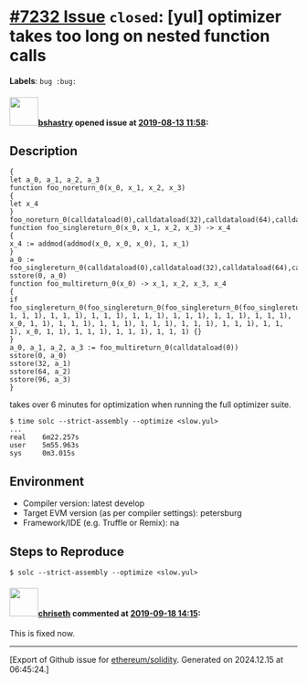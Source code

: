 # [\#7232 Issue](https://github.com/ethereum/solidity/issues/7232) `closed`: [yul] optimizer takes too long on nested function calls
**Labels**: `bug :bug:`


#### <img src="https://avatars.githubusercontent.com/u/2388185?v=4" width="50">[bshastry](https://github.com/bshastry) opened issue at [2019-08-13 11:58](https://github.com/ethereum/solidity/issues/7232):

## Description

```
{
let a_0, a_1, a_2, a_3
function foo_noreturn_0(x_0, x_1, x_2, x_3)
{
let x_4
}
foo_noreturn_0(calldataload(0),calldataload(32),calldataload(64),calldataload(96))
function foo_singlereturn_0(x_0, x_1, x_2, x_3) -> x_4
{
x_4 := addmod(addmod(x_0, x_0, x_0), 1, x_1)
}
a_0 := foo_singlereturn_0(calldataload(0),calldataload(32),calldataload(64),calldataload(96))
sstore(0, a_0)
function foo_multireturn_0(x_0) -> x_1, x_2, x_3, x_4
{
if foo_singlereturn_0(foo_singlereturn_0(foo_singlereturn_0(foo_singlereturn_0(foo_singlereturn_0(foo_singlereturn_0(foo_singlereturn_0(foo_singlereturn_0(foo_singlereturn_0(foo_singlereturn_0(foo_singlereturn_0(foo_singlereturn_0(foo_singlereturn_0(foo_singlereturn_0(foo_singlereturn_0(foo_singlereturn_0(foo_singlereturn_0(foo_singlereturn_0(x_0, 1, 1, 1), 1, 1, 1), 1, 1, 1), 1, 1, 1), 1, 1, 1), 1, 1, 1), 1, 1, 1), x_0, 1, 1), 1, 1, 1), 1, 1, 1), 1, 1, 1), 1, 1, 1), 1, 1, 1), 1, 1, 1), x_0, 1, 1), 1, 1, 1), 1, 1, 1), 1, 1, 1) {}
}
a_0, a_1, a_2, a_3 := foo_multireturn_0(calldataload(0))
sstore(0, a_0)
sstore(32, a_1)
sstore(64, a_2)
sstore(96, a_3)
}
```

takes over 6 minutes for optimization when running the full optimizer suite.

```
$ time solc --strict-assembly --optimize <slow.yul>
...
real    6m22.257s
user    5m55.963s
sys     0m3.015s
```

## Environment

- Compiler version: latest develop
- Target EVM version (as per compiler settings): petersburg
- Framework/IDE (e.g. Truffle or Remix): na

## Steps to Reproduce

```
$ solc --strict-assembly --optimize <slow.yul>
```

#### <img src="https://avatars.githubusercontent.com/u/9073706?v=4" width="50">[chriseth](https://github.com/chriseth) commented at [2019-09-18 14:15](https://github.com/ethereum/solidity/issues/7232#issuecomment-532704789):

This is fixed now.


-------------------------------------------------------------------------------



[Export of Github issue for [ethereum/solidity](https://github.com/ethereum/solidity). Generated on 2024.12.15 at 06:45:24.]
